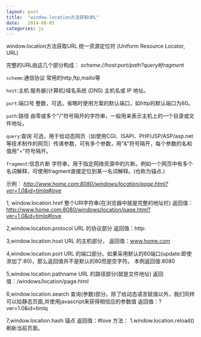 ```yaml
---
layout: post
title:  "window.location方法获取URL"
date:   2014-08-05 
categories: js
---
```




window.location方法获取URL
统一资源定位符 (Uniform Resource Locator, URL)

完整的URL由这几个部分构成：
*scheme://host:port/path?query#fragment*

`scheme`:通信协议
常用的http,ftp,maito等

`host`:主机
服务器(计算机)域名系统 (DNS) 主机名或 IP 地址。

`port`:端口号
整数，可选，省略时使用方案的默认端口，如http的默认端口为80。

`path`:路径
由零或多个"/"符号隔开的字符串，一般用来表示主机上的一个目录或文件地址。

`query`:查询
可选，用于给动态网页（如使用CGI、ISAPI、PHP/JSP/ASP/asp.net等技术制作的网页）传递参数，可有多个参数，用"&"符号隔开，每个参数的名和值用"="符号隔开。

`fragment`:信息片断
字符串，用于指定网络资源中的片断。例如一个网页中有多个名词解释，可使用fragment直接定位到某一名词解释。(也称为锚点.)


示例：
*http://www.home.com:8080/windows/location/page.html?ver=1.0&id=timlq#love*

1, window.location.href
整个URl字符串(在浏览器中就是完整的地址栏)
返回值：http://www.home.com:8080/windows/location/page.html?ver=1.0&id=timlq#love

2,window.location.protocol
URL 的协议部分
返回值：http:

3,window.location.host
URL 的主机部分，
返回值：www.home.com

4,window.location.port
URL 的端口部分。如果采用默认的80端口(update:即使添加了:80)，那么返回值并不是默认的80而是空字符。
本例返回值:8080

5,window.location.pathname
URL 的路径部分(就是文件地址)
返回值：/windows/location/page.html

6,window.location.search
查询(参数)部分。除了给动态语言赋值以外，我们同样可以给静态页面,并使用javascript来获得相信应的参数值
返回值：?ver=1.0&id=timlq

7,window.location.hash
锚点
返回值：#love
方法：
1.window.location.reload()
刷新当前页面。